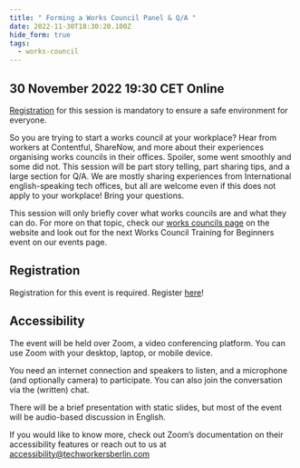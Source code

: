 ```yaml
---
title: " Forming a Works Council Panel & Q/A "
date: 2022-11-30T18:30:20.100Z
hide_form: true
tags:
  - works-council
---
```

## 30 November 2022 19:30 CET Online

[Registration](https://us02web.zoom.us/meeting/register/tZEudeihqTgpH9cvAVPVRtfTgirlKMZ3Nttc) for this session is mandatory to ensure a safe environment for everyone. 

So you are trying to start a works council at your workplace? Hear from workers at Contentful, ShareNow, and more about their experiences organising works councils in their offices. Spoiler, some went smoothly and some did not. This session will be part story telling, part sharing tips, and a large section for Q/A. We are mostly sharing experiences from International english-speaking tech offices, but all are welcome even if this does not apply to your workplace! Bring your questions.

This session will only briefly cover what works councils are and what they can do. For more on that topic, check our [works councils page](https://techworkersberlin.com/works-councils) on the website and look out for the next Works Council Training for Beginners event on our events page.

## Registration

Registration for this event is required. Register [here](https://us02web.zoom.us/meeting/register/tZEudeihqTgpH9cvAVPVRtfTgirlKMZ3Nttc)!

## Accessibility

The event will be held over Zoom, a video conferencing platform. You can use Zoom with your desktop, laptop, or mobile device.

You need an internet connection and speakers to listen, and a microphone (and optionally camera) to participate. You can also join the conversation via the (written) chat.

There will be a brief presentation with static slides, but most of the event will be audio-based discussion in English.

If you would like to know more, check out Zoom’s documentation on their accessibility features or reach out to us at accessibility@techworkersberlin.com